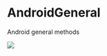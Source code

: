 # AndroidGeneral
Android general methods

[![](https://jitpack.io/v/ct7ct7ct7/AndroidGeneral.svg)](https://jitpack.io/#ct7ct7ct7/AndroidGeneral)

